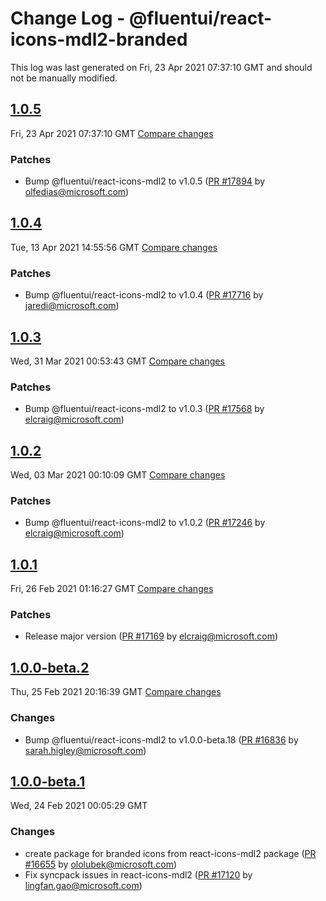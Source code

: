 # Change Log - @fluentui/react-icons-mdl2-branded

This log was last generated on Fri, 23 Apr 2021 07:37:10 GMT and should not be manually modified.

<!-- Start content -->

## [1.0.5](https://github.com/microsoft/fluentui/tree/@fluentui/react-icons-mdl2-branded_v1.0.5)

Fri, 23 Apr 2021 07:37:10 GMT 
[Compare changes](https://github.com/microsoft/fluentui/compare/@fluentui/react-icons-mdl2-branded_v1.0.4..@fluentui/react-icons-mdl2-branded_v1.0.5)

### Patches

- Bump @fluentui/react-icons-mdl2 to v1.0.5 ([PR #17894](https://github.com/microsoft/fluentui/pull/17894) by olfedias@microsoft.com)

## [1.0.4](https://github.com/microsoft/fluentui/tree/@fluentui/react-icons-mdl2-branded_v1.0.4)

Tue, 13 Apr 2021 14:55:56 GMT 
[Compare changes](https://github.com/microsoft/fluentui/compare/@fluentui/react-icons-mdl2-branded_v1.0.3..@fluentui/react-icons-mdl2-branded_v1.0.4)

### Patches

- Bump @fluentui/react-icons-mdl2 to v1.0.4 ([PR #17716](https://github.com/microsoft/fluentui/pull/17716) by jaredi@microsoft.com)

## [1.0.3](https://github.com/microsoft/fluentui/tree/@fluentui/react-icons-mdl2-branded_v1.0.3)

Wed, 31 Mar 2021 00:53:43 GMT 
[Compare changes](https://github.com/microsoft/fluentui/compare/@fluentui/react-icons-mdl2-branded_v1.0.2..@fluentui/react-icons-mdl2-branded_v1.0.3)

### Patches

- Bump @fluentui/react-icons-mdl2 to v1.0.3 ([PR #17568](https://github.com/microsoft/fluentui/pull/17568) by elcraig@microsoft.com)

## [1.0.2](https://github.com/microsoft/fluentui/tree/@fluentui/react-icons-mdl2-branded_v1.0.2)

Wed, 03 Mar 2021 00:10:09 GMT 
[Compare changes](https://github.com/microsoft/fluentui/compare/@fluentui/react-icons-mdl2-branded_v1.0.1..@fluentui/react-icons-mdl2-branded_v1.0.2)

### Patches

- Bump @fluentui/react-icons-mdl2 to v1.0.2 ([PR #17246](https://github.com/microsoft/fluentui/pull/17246) by elcraig@microsoft.com)

## [1.0.1](https://github.com/microsoft/fluentui/tree/@fluentui/react-icons-mdl2-branded_v1.0.1)

Fri, 26 Feb 2021 01:16:27 GMT 
[Compare changes](https://github.com/microsoft/fluentui/compare/@fluentui/react-icons-mdl2-branded_v1.0.0-beta.2..@fluentui/react-icons-mdl2-branded_v1.0.1)

### Patches

- Release major version ([PR #17169](https://github.com/microsoft/fluentui/pull/17169) by elcraig@microsoft.com)

## [1.0.0-beta.2](https://github.com/microsoft/fluentui/tree/@fluentui/react-icons-mdl2-branded_v1.0.0-beta.2)

Thu, 25 Feb 2021 20:16:39 GMT 
[Compare changes](https://github.com/microsoft/fluentui/compare/@fluentui/react-icons-mdl2-branded_v1.0.0-beta.1..@fluentui/react-icons-mdl2-branded_v1.0.0-beta.2)

### Changes

- Bump @fluentui/react-icons-mdl2 to v1.0.0-beta.18 ([PR #16836](https://github.com/microsoft/fluentui/pull/16836) by sarah.higley@microsoft.com)

## [1.0.0-beta.1](https://github.com/microsoft/fluentui/tree/@fluentui/react-icons-mdl2-branded_v1.0.0-beta.1)

Wed, 24 Feb 2021 00:05:29 GMT

### Changes

- create package for branded icons from react-icons-mdl2 package ([PR #16655](https://github.com/microsoft/fluentui/pull/16655) by ololubek@microsoft.com)
- Fix syncpack issues in react-icons-mdl2 ([PR #17120](https://github.com/microsoft/fluentui/pull/17120) by lingfan.gao@microsoft.com)

